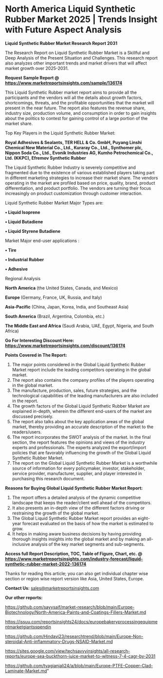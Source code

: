 # North America Liquid Synthetic Rubber Market 2025 | Trends Insight with Future Aspect Analysis

<strong>Liquid Synthetic Rubber Market Research Report 2031</strong>

The Research Report on Liquid Synthetic Rubber Market is a Skillful and Deep Analysis of the Present Situation and Challenges. This research report also analyzes other important trends and market drivers that will affect market growth over 2025-2031.

<strong>Request Sample Report @ <a href=https://www.marketreportsinsights.com/sample/136174>https://www.marketreportsinsights.com/sample/136174</a></strong>

This Liquid Synthetic Rubber market report aims to provide all the participants and the vendors will all the details about growth factors, shortcomings, threats, and the profitable opportunities that the market will present in the near future. The report also features the revenue share, industry size, production volume, and consumption in order to gain insights about the politics to contest for gaining control of a large portion of the market share.

Top Key Players in the Liquid Synthetic Rubber Market:

<strong>Royal Adhesives & Sealants, TER HELL & Co. GmbH, Puyang Linshi Chemical New Material Co., Ltd., Kuraray Co., Ltd., Synthomer plc, Nippon Soda Co., Ltd., Evonik Industries AG, Kumho Petrochemical Co., Ltd. (KKPC), Efremov Synthetic Rubber</strong>

The Liquid Synthetic Rubber Industry is severely competitive and fragmented due to the existence of various established players taking part in different marketing strategies to increase their market share. The vendors operating in the market are profiled based on price, quality, brand, product differentiation, and product portfolio. The vendors are turning their focus increasingly on product customization through customer interaction.

Liquid Synthetic Rubber Market Major Types are:

<strong>• Liquid Isoprene

• Liquid Butadiene

• Liquid Styrene Butadiene</strong>

Market Major end-user applications :

<strong>• Tire

• Industrial Rubber

• Adhesive</strong>

Regional Analysis

</u><strong><b>North America</b></strong> (the United States, Canada, and Mexico)

<strong><b>Europe </b></strong>(Germany, France, UK, Russia, and Italy)

<strong><b>Asia-Pacific</b></strong> (China, Japan, Korea, India, and Southeast Asia)

<strong><b>South America</b></strong> (Brazil, Argentina, Colombia, etc.)

<strong><b>The Middle East and Africa</b></strong> (Saudi Arabia, UAE, Egypt, Nigeria, and South Africa)

<strong>Go For Interesting Discount Here: <a href=https://www.marketreportsinsights.com/discount/136174>https://www.marketreportsinsights.com/discount/136174</a></strong>

<strong>Points Covered in The Report:</strong>
<ol>
  <li>The major points considered in the Global Liquid Synthetic Rubber Market report include the leading competitors operating in the global market.</li>
  <li>The report also contains the company profiles of the players operating in the global market.</li>
  <li>The manufacture, production, sales, future strategies, and the technological capabilities of the leading manufacturers are also included in the report.</li>
  <li>The growth factors of the Global Liquid Synthetic Rubber Market are explained in-depth, wherein the different end-users of the market are discussed precisely.</li>
  <li>The report also talks about the key application areas of the global market, thereby providing an accurate description of the market to the readers/users.</li>
  <li>The report incorporates the SWOT analysis of the market. In the final section, the report features the opinions and views of the industry experts and professionals. The experts analyzed the export/import policies that are favorably influencing the growth of the Global Liquid Synthetic Rubber Market.</li>
  <li>The report on the Global Liquid Synthetic Rubber Market is a worthwhile source of information for every policymaker, investor, stakeholder, service provider, manufacturer, supplier, and player interested in purchasing this research document.</li>
</ol>
<strong>Reasons for Buying Global Liquid Synthetic Rubber Market Report:</strong>

<ol>
  <li>The report offers a detailed analysis of the dynamic competitive landscape that keeps the reader/client well ahead of the competitors.</li>
  <li>It also presents an in-depth view of the different factors driving or restraining the growth of the global market.</li>
  <li>The Global Liquid Synthetic Rubber Market report provides an eight-year forecast evaluated on the basis of how the market is estimated to grow.</li>
  <li>It helps in making aware business decisions by having providing thorough insights insights into the global market and by making an all-inclusive analysis of the key market segments and sub-segments.</li>
</ol>
<strong>Access full Report Description, TOC, Table of Figure, Chart, etc. @ <a href=https://www.marketreportsinsights.com/industry-forecast/liquid-synthetic-rubber-market-2022-136174>https://www.marketreportsinsights.com/industry-forecast/liquid-synthetic-rubber-market-2022-136174</a></strong>


Thanks for reading this article; you can also get individual chapter wise section or region wise report version like Asia, United States, Europe.

<strong>Contact Us:</strong>
sales@marketreportsinsights.com

<strong>Our other reports:</strong>

<a href=https://github.com/sayysaif/market-research/blob/main/Europe-Biotechnology/North-America-Paints-and-Coatings-Fillers-Market.md>https://github.com/sayysaif/market-research/blob/main/Europe-Biotechnology/North-America-Paints-and-Coatings-Fillers-Market.md</a>

<a href=https://issuu.com/reportsinsights24/docs/europebakeryprocessingequipmentmarketgiantsspendin>https://issuu.com/reportsinsights24/docs/europebakeryprocessingequipmentmarketgiantsspendin</a>

<a href=https://github.com/Hindavi23/researchtrend/blob/main/Europe-Non-steroidal-Anti-inflammatory-Drugs-NSAID-Market.md>https://github.com/Hindavi23/researchtrend/blob/main/Europe-Non-steroidal-Anti-inflammatory-Drugs-NSAID-Market.md</a>

<a href=https://sites.google.com/view/techsavvyinsights/all-research-reports/europe-sea-buckthorn-juice-market-to-witness-7-4-cagr-by-2031>https://sites.google.com/view/techsavvyinsights/all-research-reports/europe-sea-buckthorn-juice-market-to-witness-7-4-cagr-by-2031</a>

<a href=https://github.com/tyagianjali24/a/blob/main/Europe-PTFE-Copper-Clad-Laminate-Market.md>https://github.com/tyagianjali24/a/blob/main/Europe-PTFE-Copper-Clad-Laminate-Market.md</a>"
